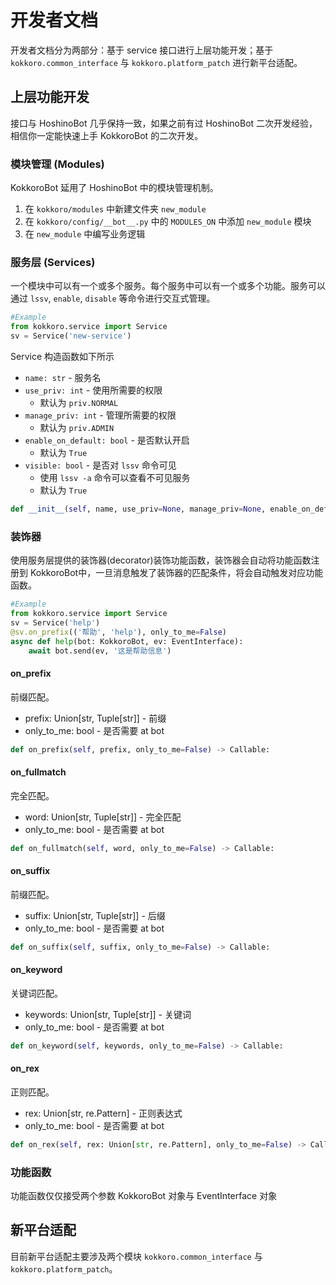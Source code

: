 # 开发者文档
开发者文档分为两部分：基于 service 接口进行上层功能开发；基于 `kokkoro.common_interface` 与 `kokkoro.platform_patch` 进行新平台适配。

## 上层功能开发
接口与 HoshinoBot 几乎保持一致，如果之前有过 HoshinoBot 二次开发经验，相信你一定能快速上手 KokkoroBot 的二次开发。

### 模块管理 (Modules)
KokkoroBot 延用了 HoshinoBot 中的模块管理机制。
1. 在 `kokkoro/modules` 中新建文件夹 `new_module`
2. 在 `kokkoro/config/__bot__.py` 中的 `MODULES_ON` 中添加 `new_module` 模块
3. 在 `new_module` 中编写业务逻辑


### 服务层 (Services)
一个模块中可以有一个或多个服务。每个服务中可以有一个或多个功能。服务可以通过 `lssv`, `enable`, `disable` 等命令进行交互式管理。

```python
#Example
from kokkoro.service import Service
sv = Service('new-service')
```

Service 构造函数如下所示
- `name: str` - 服务名
- `use_priv: int` - 使用所需要的权限
    - 默认为 `priv.NORMAL`
- `manage_priv: int` - 管理所需要的权限
    - 默认为 `priv.ADMIN`
- `enable_on_default: bool` - 是否默认开启
    - 默认为 `True`
- `visible: bool` - 是否对 `lssv` 命令可见
    - 使用 `lssv -a` 命令可以查看不可见服务
    - 默认为 `True`

```python
def __init__(self, name, use_priv=None, manage_priv=None, enable_on_default=None, visible=None):
```

### 装饰器
使用服务层提供的装饰器(decorator)装饰功能函数，装饰器会自动将功能函数注册到 KokkoroBot中，一旦消息触发了装饰器的匹配条件，将会自动触发对应功能函数。

```python
#Example
from kokkoro.service import Service
sv = Service('help')
@sv.on_prefix(('帮助', 'help'), only_to_me=False)
async def help(bot: KokkoroBot, ev: EventInterface):
    await bot.send(ev, '这是帮助信息')
```

#### on_prefix
前缀匹配。
- prefix: Union[str, Tuple[str]] - 前缀
- only_to_me: bool - 是否需要 at bot
```python
def on_prefix(self, prefix, only_to_me=False) -> Callable:
```

#### on_fullmatch
完全匹配。
- word: Union[str, Tuple[str]] - 完全匹配
- only_to_me: bool - 是否需要 at bot
```python
def on_fullmatch(self, word, only_to_me=False) -> Callable:
```

#### on_suffix
前缀匹配。
- suffix: Union[str, Tuple[str]] - 后缀
- only_to_me: bool - 是否需要 at bot
```python
def on_suffix(self, suffix, only_to_me=False) -> Callable:
```

#### on_keyword
关键词匹配。
- keywords: Union[str, Tuple[str]] - 关键词
- only_to_me: bool - 是否需要 at bot
```python
def on_keyword(self, keywords, only_to_me=False) -> Callable:
```

#### on_rex
正则匹配。
- rex: Union[str, re.Pattern] - 正则表达式
- only_to_me: bool - 是否需要 at bot
```python
def on_rex(self, rex: Union[str, re.Pattern], only_to_me=False) -> Callable:
```

### 功能函数


功能函数仅仅接受两个参数 KokkoroBot 对象与 EventInterface 对象




## 新平台适配
目前新平台适配主要涉及两个模块 `kokkoro.common_interface` 与 `kokkoro.platform_patch`。